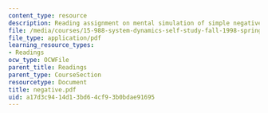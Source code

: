 ```yaml
---
content_type: resource
description: Reading assignment on mental simulation of simple negative feedback.
file: /media/courses/15-988-system-dynamics-self-study-fall-1998-spring-1999/a17d3c9414d13bd64cf93b0bdae91695_negative.pdf
file_type: application/pdf
learning_resource_types:
- Readings
ocw_type: OCWFile
parent_title: Readings
parent_type: CourseSection
resourcetype: Document
title: negative.pdf
uid: a17d3c94-14d1-3bd6-4cf9-3b0bdae91695
---
```

